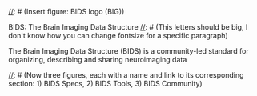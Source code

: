 ---
---

[//]: # (Insert figure: BIDS logo (BIG))

BIDS: The Brain Imaging Data Structure
[//]: # (This letters should be big, I don't know how you can change fontsize for a specific paragraph)

The Brain Imaging Data Structure (BIDS) is a community-led standard for organizing, describing and sharing neuroimaging data


[//]: # (Now it should come a button linking to all the specific details of BIDS: "Learn more")

[//]: # (Now three figures, each with a name and link to its corresponding section: 1) BIDS Specs, 2) BIDS Tools, 3) BIDS Community)



